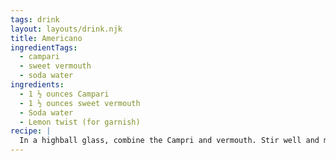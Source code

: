 ```yaml
---
tags: drink
layout: layouts/drink.njk
title: Americano
ingredientTags:
  - campari
  - sweet vermouth
  - soda water
ingredients:
  - 1 ½ ounces Campari
  - 1 ½ ounces sweet vermouth
  - Soda water
  - Lemon twist (for garnish)
recipe: |
  In a highball glass, combine the Campri and vermouth. Stir well and mix in soda water. Garnish with a lemon twist.
---
```

